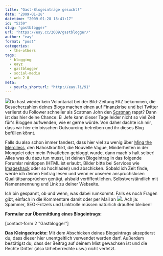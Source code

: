 ```yaml
---
title: "Gast-Blogeinträge gesucht!"
date: "2009-01-28"
datetime: "2009-01-28 13:41:17"
id: "5259"
slug: "gastblogger"
url: "https://eay.cc/2009/gastblogger/"
author: "eay"
format: "post"
categories:
  - the-others
tags:
  - blogging
  - eayz
  - gastblogger
  - social-media
  - web-2-0
meta:
  - yourls_shorturl: "http://eay.li/91"
---
```


![](https://eay.cc/uploads/2009/eayzwantsyou.gif)Du hast wieder kein Volontariat bei der Bild-Zeitung FAZ bekommen, die Besucherzahlen deines Blogs machen einen auf Finanzkrise und bei Twitter verlierst du Follower schneller als Scatman John den [Scatman](http://de.youtube.com/watch?v=mpHLEm9-0bg) rappt? Dann ist das hier deine Chance: El Jefe kann dieser Tage leider nicht so viel Zeit für's Bloggen aufwenden, wie er gerne würde. Von daher dachte ich mir, dass wir hier ein bisschen Outsourcing betreiben und ihr dieses Blog befüllen könnt.

Falls du also schon immer fandest, dass hier viel zu wenig über [Ming the Merciless](http://www.english.uiuc.edu/maps/poets/g_l/hagedorn/visual.htm), den Nahostkonflikt, die Nouvelle Vague, Minderheiten in der Mongolei oder mein Privatleben gebloggt wurde, dann mach's halt selber! Alles was du dazu tun musst, ist deinen Blogeintrag in das folgende Forumlar reintippen (HTML ist erlaubt, Bilder bitte bei Services wie [Imageshack](http://imageshack.us/) oder so hochladen) und abschicken. Sobald ich Zeit finde, werde ich deinen Eintrag lesen und wenn er unseren anspruchslosen Qualitätsansprüchen genügt, alsbald veröffentlichen. Selbstverständlich mit Namensnennung und Link zu deiner Webseite.

Ich bin gespannt, ob und wenn, was dabei rumkommt. Falls es noch Fragen gibt, einfach in die Kommentare damit oder per Mail an ![](/task/images/f5n7x.gif). Ach ja: Spammer, SEO-Fritzels und Linktrolle müssen natürlich draußen bleiben! 

**Formular zur Übermittlung eines Blogeintrags:**

\[contact-form 2 "Gastblogger"\]

**Das Kleingedruckte:** Mit dem Abschicken deines Blogeintrags akzeptierst du, dass dieser hier unentgeltlich verwendet werden darf. Außerdem bestätigst du, dass der Beitrag auf deinem Mist gewachsen ist und die Rechte Dritter (also Urheberrechte usw.) nicht verletzt.
